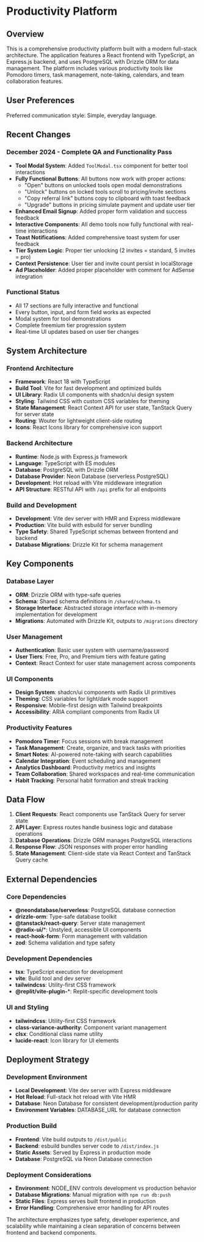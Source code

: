 # Productivity Platform

## Overview

This is a comprehensive productivity platform built with a modern full-stack architecture. The application features a React frontend with TypeScript, an Express.js backend, and uses PostgreSQL with Drizzle ORM for data management. The platform includes various productivity tools like Pomodoro timers, task management, note-taking, calendars, and team collaboration features.

## User Preferences

Preferred communication style: Simple, everyday language.

## Recent Changes

### December 2024 - Complete QA and Functionality Pass
- **Tool Modal System**: Added `ToolModal.tsx` component for better tool interactions
- **Fully Functional Buttons**: All buttons now work with proper actions:
  - "Open" buttons on unlocked tools open modal demonstrations
  - "Unlock" buttons on locked tools scroll to pricing/invite sections
  - "Copy referral link" buttons copy to clipboard with toast feedback
  - "Upgrade" buttons in pricing simulate payment and update user tier
- **Enhanced Email Signup**: Added proper form validation and success feedback
- **Interactive Components**: All demo tools now fully functional with real-time interactions
- **Toast Notifications**: Added comprehensive toast system for user feedback
- **Tier System Logic**: Proper tier unlocking (2 invites = standard, 5 invites = pro)
- **Context Persistence**: User tier and invite count persist in localStorage
- **Ad Placeholder**: Added proper placeholder with comment for AdSense integration

### Functional Status
- All 17 sections are fully interactive and functional
- Every button, input, and form field works as expected
- Modal system for tool demonstrations
- Complete freemium tier progression system
- Real-time UI updates based on user tier changes

## System Architecture

### Frontend Architecture
- **Framework**: React 18 with TypeScript
- **Build Tool**: Vite for fast development and optimized builds
- **UI Library**: Radix UI components with shadcn/ui design system
- **Styling**: Tailwind CSS with custom CSS variables for theming
- **State Management**: React Context API for user state, TanStack Query for server state
- **Routing**: Wouter for lightweight client-side routing
- **Icons**: React Icons library for comprehensive icon support

### Backend Architecture
- **Runtime**: Node.js with Express.js framework
- **Language**: TypeScript with ES modules
- **Database**: PostgreSQL with Drizzle ORM
- **Database Provider**: Neon Database (serverless PostgreSQL)
- **Development**: Hot reload with Vite middleware integration
- **API Structure**: RESTful API with `/api` prefix for all endpoints

### Build and Development
- **Development**: Vite dev server with HMR and Express middleware
- **Production**: Vite build with esbuild for server bundling
- **Type Safety**: Shared TypeScript schemas between frontend and backend
- **Database Migrations**: Drizzle Kit for schema management

## Key Components

### Database Layer
- **ORM**: Drizzle ORM with type-safe queries
- **Schema**: Shared schema definitions in `/shared/schema.ts`
- **Storage Interface**: Abstracted storage interface with in-memory implementation for development
- **Migrations**: Automated with Drizzle Kit, outputs to `/migrations` directory

### User Management
- **Authentication**: Basic user system with username/password
- **User Tiers**: Free, Pro, and Premium tiers with feature gating
- **Context**: React Context for user state management across components

### UI Components
- **Design System**: shadcn/ui components with Radix UI primitives
- **Theming**: CSS variables for light/dark mode support
- **Responsive**: Mobile-first design with Tailwind breakpoints
- **Accessibility**: ARIA compliant components from Radix UI

### Productivity Features
- **Pomodoro Timer**: Focus sessions with break management
- **Task Management**: Create, organize, and track tasks with priorities
- **Smart Notes**: AI-powered note-taking with search capabilities
- **Calendar Integration**: Event scheduling and management
- **Analytics Dashboard**: Productivity metrics and insights
- **Team Collaboration**: Shared workspaces and real-time communication
- **Habit Tracking**: Personal habit formation and streak tracking

## Data Flow

1. **Client Requests**: React components use TanStack Query for server state
2. **API Layer**: Express routes handle business logic and database operations
3. **Database Operations**: Drizzle ORM manages PostgreSQL interactions
4. **Response Flow**: JSON responses with proper error handling
5. **State Management**: Client-side state via React Context and TanStack Query cache

## External Dependencies

### Core Dependencies
- **@neondatabase/serverless**: PostgreSQL database connection
- **drizzle-orm**: Type-safe database toolkit
- **@tanstack/react-query**: Server state management
- **@radix-ui/***: Unstyled, accessible UI components
- **react-hook-form**: Form management with validation
- **zod**: Schema validation and type safety

### Development Dependencies
- **tsx**: TypeScript execution for development
- **vite**: Build tool and dev server
- **tailwindcss**: Utility-first CSS framework
- **@replit/vite-plugin-***: Replit-specific development tools

### UI and Styling
- **tailwindcss**: Utility-first CSS framework
- **class-variance-authority**: Component variant management
- **clsx**: Conditional class name utility
- **lucide-react**: Icon library for UI elements

## Deployment Strategy

### Development Environment
- **Local Development**: Vite dev server with Express middleware
- **Hot Reload**: Full-stack hot reload with Vite HMR
- **Database**: Neon Database for consistent development/production parity
- **Environment Variables**: DATABASE_URL for database connection

### Production Build
- **Frontend**: Vite build outputs to `/dist/public`
- **Backend**: esbuild bundles server code to `/dist/index.js`
- **Static Assets**: Served by Express in production mode
- **Database**: PostgreSQL via Neon Database connection

### Deployment Considerations
- **Environment**: NODE_ENV controls development vs production behavior
- **Database Migrations**: Manual migration with `npm run db:push`
- **Static Files**: Express serves built frontend in production
- **Error Handling**: Comprehensive error handling for API routes

The architecture emphasizes type safety, developer experience, and scalability while maintaining a clean separation of concerns between frontend and backend components.